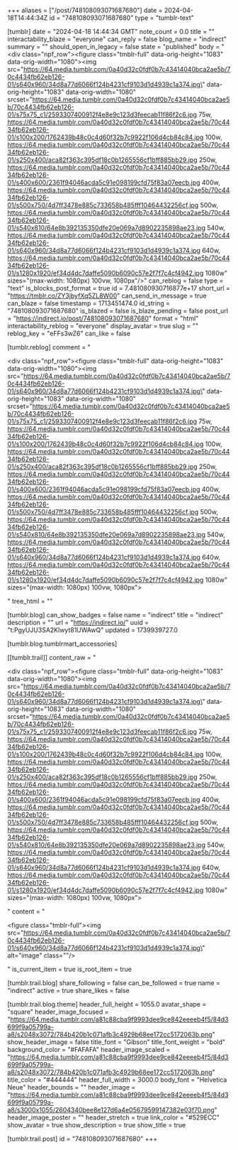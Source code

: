 +++
aliases = ["/post/748108093071687680"]
date = 2024-04-18T14:44:34Z
id = "748108093071687680"
type = "tumblr-text"

[tumblr]
date = "2024-04-18 14:44:34 GMT"
note_count = 0.0
title = ""
interactability_blaze = "everyone"
can_reply = false
blog_name = "indirect"
summary = ""
should_open_in_legacy = false
state = "published"
body = "<div class=\"npf_row\"><figure class=\"tmblr-full\" data-orig-height=\"1083\" data-orig-width=\"1080\"><img src=\"https://64.media.tumblr.com/0a40d32c0fdf0b7c43414040bca2ae5b/70c4434fb62eb126-01/s640x960/34d8a77d6066f124b4231cf9103d1d4939c1a374.jpg\" data-orig-height=\"1083\" data-orig-width=\"1080\" srcset=\"https://64.media.tumblr.com/0a40d32c0fdf0b7c43414040bca2ae5b/70c4434fb62eb126-01/s75x75_c1/2593307400912f4e8e9c123d3feecab11f86f2c6.jpg 75w, https://64.media.tumblr.com/0a40d32c0fdf0b7c43414040bca2ae5b/70c4434fb62eb126-01/s100x200/1762439b48c0c4d60f32b7c9922f106d4cb84c84.jpg 100w, https://64.media.tumblr.com/0a40d32c0fdf0b7c43414040bca2ae5b/70c4434fb62eb126-01/s250x400/aca82f363c395df18c0b1265556cf1bff885bb29.jpg 250w, https://64.media.tumblr.com/0a40d32c0fdf0b7c43414040bca2ae5b/70c4434fb62eb126-01/s400x600/2361f94046acda5c91e098199cfd75f83a07eecb.jpg 400w, https://64.media.tumblr.com/0a40d32c0fdf0b7c43414040bca2ae5b/70c4434fb62eb126-01/s500x750/4d7ff3478e885c733658b485fff10464432256cf.jpg 500w, https://64.media.tumblr.com/0a40d32c0fdf0b7c43414040bca2ae5b/70c4434fb62eb126-01/s540x810/64e8b392135350dfe20e069a7d8902235898ae23.jpg 540w, https://64.media.tumblr.com/0a40d32c0fdf0b7c43414040bca2ae5b/70c4434fb62eb126-01/s640x960/34d8a77d6066f124b4231cf9103d1d4939c1a374.jpg 640w, https://64.media.tumblr.com/0a40d32c0fdf0b7c43414040bca2ae5b/70c4434fb62eb126-01/s1280x1920/ef34d4dc7daffe5090b6090c57e2f7f7c4cf4942.jpg 1080w\" sizes=\"(max-width: 1080px) 100vw, 1080px\"/></figure></div>"
can_reblog = false
type = "text"
is_blocks_post_format = true
id = 7.481080930716877e+17
short_url = "https://tmblr.co/ZY3jbyfXq5ZL8W00"
can_send_in_message = true
can_blaze = false
timestamp = 1713451474.0
id_string = "748108093071687680"
is_blazed = false
is_blaze_pending = false
post_url = "https://indirect.io/post/748108093071687680"
format = "html"
interactability_reblog = "everyone"
display_avatar = true
slug = ""
reblog_key = "eFFs3wZ6"
can_like = false

[tumblr.reblog]
comment = "<p><div class=\"npf_row\"><figure class=\"tmblr-full\" data-orig-height=\"1083\" data-orig-width=\"1080\"><img src=\"https://64.media.tumblr.com/0a40d32c0fdf0b7c43414040bca2ae5b/70c4434fb62eb126-01/s640x960/34d8a77d6066f124b4231cf9103d1d4939c1a374.jpg\" data-orig-height=\"1083\" data-orig-width=\"1080\" srcset=\"https://64.media.tumblr.com/0a40d32c0fdf0b7c43414040bca2ae5b/70c4434fb62eb126-01/s75x75_c1/2593307400912f4e8e9c123d3feecab11f86f2c6.jpg 75w, https://64.media.tumblr.com/0a40d32c0fdf0b7c43414040bca2ae5b/70c4434fb62eb126-01/s100x200/1762439b48c0c4d60f32b7c9922f106d4cb84c84.jpg 100w, https://64.media.tumblr.com/0a40d32c0fdf0b7c43414040bca2ae5b/70c4434fb62eb126-01/s250x400/aca82f363c395df18c0b1265556cf1bff885bb29.jpg 250w, https://64.media.tumblr.com/0a40d32c0fdf0b7c43414040bca2ae5b/70c4434fb62eb126-01/s400x600/2361f94046acda5c91e098199cfd75f83a07eecb.jpg 400w, https://64.media.tumblr.com/0a40d32c0fdf0b7c43414040bca2ae5b/70c4434fb62eb126-01/s500x750/4d7ff3478e885c733658b485fff10464432256cf.jpg 500w, https://64.media.tumblr.com/0a40d32c0fdf0b7c43414040bca2ae5b/70c4434fb62eb126-01/s540x810/64e8b392135350dfe20e069a7d8902235898ae23.jpg 540w, https://64.media.tumblr.com/0a40d32c0fdf0b7c43414040bca2ae5b/70c4434fb62eb126-01/s640x960/34d8a77d6066f124b4231cf9103d1d4939c1a374.jpg 640w, https://64.media.tumblr.com/0a40d32c0fdf0b7c43414040bca2ae5b/70c4434fb62eb126-01/s1280x1920/ef34d4dc7daffe5090b6090c57e2f7f7c4cf4942.jpg 1080w\" sizes=\"(max-width: 1080px) 100vw, 1080px\"></figure></div></p>"
tree_html = ""

[tumblr.blog]
can_show_badges = false
name = "indirect"
title = "indirect"
description = ""
url = "https://indirect.io/"
uuid = "t:PgyUJU3SA2Klwyt81UWAwQ"
updated = 1739939727.0

[tumblr.blog.tumblrmart_accessories]

[[tumblr.trail]]
content_raw = "<p><div class=\"npf_row\"><figure class=\"tmblr-full\" data-orig-height=\"1083\" data-orig-width=\"1080\"><img src=\"https://64.media.tumblr.com/0a40d32c0fdf0b7c43414040bca2ae5b/70c4434fb62eb126-01/s640x960/34d8a77d6066f124b4231cf9103d1d4939c1a374.jpg\" data-orig-height=\"1083\" data-orig-width=\"1080\" srcset=\"https://64.media.tumblr.com/0a40d32c0fdf0b7c43414040bca2ae5b/70c4434fb62eb126-01/s75x75_c1/2593307400912f4e8e9c123d3feecab11f86f2c6.jpg 75w, https://64.media.tumblr.com/0a40d32c0fdf0b7c43414040bca2ae5b/70c4434fb62eb126-01/s100x200/1762439b48c0c4d60f32b7c9922f106d4cb84c84.jpg 100w, https://64.media.tumblr.com/0a40d32c0fdf0b7c43414040bca2ae5b/70c4434fb62eb126-01/s250x400/aca82f363c395df18c0b1265556cf1bff885bb29.jpg 250w, https://64.media.tumblr.com/0a40d32c0fdf0b7c43414040bca2ae5b/70c4434fb62eb126-01/s400x600/2361f94046acda5c91e098199cfd75f83a07eecb.jpg 400w, https://64.media.tumblr.com/0a40d32c0fdf0b7c43414040bca2ae5b/70c4434fb62eb126-01/s500x750/4d7ff3478e885c733658b485fff10464432256cf.jpg 500w, https://64.media.tumblr.com/0a40d32c0fdf0b7c43414040bca2ae5b/70c4434fb62eb126-01/s540x810/64e8b392135350dfe20e069a7d8902235898ae23.jpg 540w, https://64.media.tumblr.com/0a40d32c0fdf0b7c43414040bca2ae5b/70c4434fb62eb126-01/s640x960/34d8a77d6066f124b4231cf9103d1d4939c1a374.jpg 640w, https://64.media.tumblr.com/0a40d32c0fdf0b7c43414040bca2ae5b/70c4434fb62eb126-01/s1280x1920/ef34d4dc7daffe5090b6090c57e2f7f7c4cf4942.jpg 1080w\" sizes=\"(max-width: 1080px) 100vw, 1080px\"></figure></div></p>"
content = "<p><figure class=\"tmblr-full\"><img src=\"https://64.media.tumblr.com/0a40d32c0fdf0b7c43414040bca2ae5b/70c4434fb62eb126-01/s640x960/34d8a77d6066f124b4231cf9103d1d4939c1a374.jpg\" alt=\"image\" class=\"\"/></figure></p>"
is_current_item = true
is_root_item = true

[tumblr.trail.blog]
share_following = false
can_be_followed = true
name = "indirect"
active = true
share_likes = false

[tumblr.trail.blog.theme]
header_full_height = 1055.0
avatar_shape = "square"
header_image_focused = "https://64.media.tumblr.com/a81c88cba9f9993dee9ce842eeeeb4f5/84d3699f9a05799a-a8/s2048x3072/784b420b1c071afb3c4929b68ee172cc5172063b.png"
show_header_image = false
title_font = "Gibson"
title_font_weight = "bold"
background_color = "#FAFAFA"
header_image_scaled = "https://64.media.tumblr.com/a81c88cba9f9993dee9ce842eeeeb4f5/84d3699f9a05799a-a8/s2048x3072/784b420b1c071afb3c4929b68ee172cc5172063b.png"
title_color = "#444444"
header_full_width = 3000.0
body_font = "Helvetica Neue"
header_bounds = ""
header_image = "https://64.media.tumblr.com/a81c88cba9f9993dee9ce842eeeeb4f5/84d3699f9a05799a-a8/s3000x1055/2604340bee8e127d6a4e05679599147382e03f70.png"
header_image_poster = ""
header_stretch = true
link_color = "#529ECC"
show_avatar = true
show_description = true
show_title = true

[tumblr.trail.post]
id = "748108093071687680"
+++

